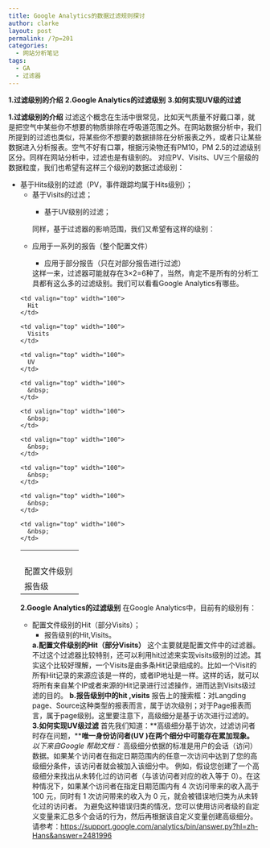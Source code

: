 ```yaml
---
title: Google Analytics的数据过滤规则探讨
author: clarke
layout: post
permalink: /?p=201
categories:
  - 网站分析笔记
tags:
  - GA
  - 过滤器
---
```

**1.过滤级别的介绍** 
**2.Google Analytics的过滤级别** 
**3.如何实现UV级的过滤**

<!--more-->

**1.过滤级别的介绍** 
过滤这个概念在生活中很常见，比如天气质量不好戴口罩，就是把空气中某些你不想要的物质排除在呼吸道范围之外。在网站数据分析中，我们所提到的过滤也类似，将某些你不想要的数据排除在分析报表之外，或者只让某些数据进入分析报表。空气不好有口罩，根据污染物还有PM10，PM 2.5的过滤级别区分。同样在网站分析中，过滤也是有级别的。 
对应PV、Visits、UV三个层级的数据粒度，我们也希望有这样三个级别的数据过滤级别： 
*   基于Hits级别的过滤（PV，事件跟踪均属于Hits级别）； 
    *   基于Visits的过滤； 
        *   基于UV级别的过滤； </ul> 
        同样，基于过滤器的影响范围，我们又希望有这样的级别： 
        *   应用于一系列的报告（整个配置文件） 
            *   应用于部分报告（只在对部分报告进行过滤） </ul> 
            这样一来，过滤器可能就存在3×2=6种了，当然，肯定不是所有的分析工具都有这么多的过滤级别。我们可以看看Google Analytics有哪些。 
            
            <table border="0" cellspacing="0" cellpadding="2" width="400">
              <tr>
                <td valign="top" width="100">
                  &nbsp;
                </td>
                
                <td valign="top" width="100">
                  Hit
                </td>
                
                <td valign="top" width="100">
                  Visits
                </td>
                
                <td valign="top" width="100">
                  UV
                </td>
              </tr>
              
              <tr>
                <td valign="top" width="100">
                  配置文件级别
                </td>
                
                <td valign="top" width="100">
                  &nbsp;
                </td>
                
                <td valign="top" width="100">
                  &nbsp;
                </td>
                
                <td valign="top" width="100">
                  &nbsp;
                </td>
              </tr>
              
              <tr>
                <td valign="top" width="100">
                  报告级
                </td>
                
                <td valign="top" width="100">
                  &nbsp;
                </td>
                
                <td valign="top" width="100">
                  &nbsp;
                </td>
                
                <td valign="top" width="100">
                  &nbsp;
                </td>
              </tr>
            </table>
            
            **2.Google Analytics的过滤级别** 
            在Google Analytics中，目前有的级别有： 
            *   配置文件级别的Hit（部分Visits）； 
                *   报告级别的Hit,Visits。 </ul> 
                **a.配置文件级别的Hit（部分Visits）** 
                这个主要就是配置文件中的过滤器。不过这个过滤器比较特别，还可以利用hit过滤来实现visits级别的过滤。其实这个比较好理解，一个Visits是由多条Hit记录组成的。比如一个Visit的所有Hit记录的来源应该是一样的，或者IP地址是一样。这样的话，就可以将所有来自某个IP或者来源的Hit记录进行过滤操作，进而达到Visits级过滤的目的。 
                **b.报告级别中的hit ,visits** 
                报告上的搜索框：对Langding page、Source这种类型的报表而言，属于访次级别；对于Page报表而言，属于page级别。这里要注意下，高级细分是基于访次进行过滤的。 
                **3.如何实现UV级过滤** 
                首先我们知道：**高级细分基于访次，过滤访问者时存在问题，****唯一身份访问者(UV )在两个细分中可能存在累加现象。** 
                *以下来自Google 帮助文档：* 
                高级细分依据的标准是用户的会话（访问）数据。如果某个访问者在指定日期范围内的任意一次访问中达到了您的高级细分条件，该访问者就会被加入该细分中。 
                例如，假设您创建了一个高级细分来找出从未转化过的访问者（与该访问者对应的收入等于 0）。在这种情况下，如果某个访问者在指定日期范围内有 4 次访问带来的收入高于 100 元，同时有 1 次访问带来的收入为 0 元，就会被错误地归类为从未转化过的访问者。 
                为避免这种错误归类的情况，您可以使用访问者级的自定义变量来汇总多个会话的行为，然后再根据该自定义变量创建高级细分。请参考：<https://support.google.com/analytics/bin/answer.py?hl=zh-Hans&answer=2481996>